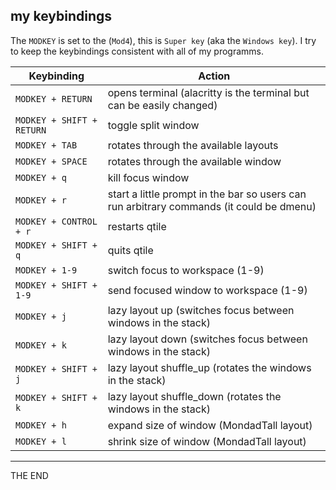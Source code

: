 ## my keybindings

The `MODKEY` is set to the (`Mod4`), this is `Super key` (aka the `Windows
key`). I try to keep the keybindings consistent with all of my programms.

Keybinding | Action
--- | ---
`MODKEY + RETURN` | opens terminal (alacritty is the terminal but can be easily changed)
`MODKEY + SHIFT + RETURN` | toggle split window
`MODKEY + TAB` | rotates through the available layouts
`MODKEY + SPACE` | rotates through the available window
`MODKEY + q` | kill focus window
`MODKEY + r` | start a little prompt in the bar so users can run arbitrary commands (it could be dmenu)
`MODKEY + CONTROL + r` | restarts qtile
`MODKEY + SHIFT + q` | quits qtile
`MODKEY + 1-9` | switch focus to workspace (1-9)
`MODKEY + SHIFT + 1-9` | send focused window to workspace (1-9)
`MODKEY + j` | lazy layout up (switches focus between windows in the stack)
`MODKEY + k` | lazy layout down (switches focus between windows in the stack)
`MODKEY + SHIFT + j` | lazy layout shuffle\_up (rotates the windows in the stack)
`MODKEY + SHIFT + k` | lazy layout shuffle\_down (rotates the windows in the stack)
`MODKEY + h` | expand size of window (MondadTall layout)
`MODKEY + l` | shrink size of window (MondadTall layout)

---

THE END

<!--

`MODKEY + w` | switch focus to monitor 1
`MODKEY + e` | switch focus to monitor 2
`MODKEY + r` | switch focus to monitor 3
`MODKEY + period` | switch focus to next monitor
`MODKEY + comma` | switch focus to prev monitor
`MODKEY + d` | start dmenu

-->
